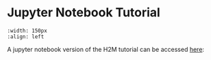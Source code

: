 # Jupyter Notebook Tutorial
```{image} figures/h2m-logo-final.png  
:width: 150px
:align: left
```
A jupyter notebook version of the H2M tutorial can be accessed <a href="https://github.com/kexindon/h2m-public/blob/main/example.ipynb" target="_blank" rel="noopener noreferrer">here</a>:
